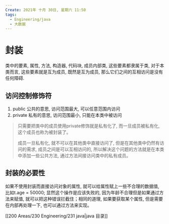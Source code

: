 ```yaml
---
Create: 2021年 十月 30日, 星期六 11:50
tags: 
  - Engineering/java
  - 大数据
---
```

# 封装

类中的要素, 属性, 方法, 构造器, 代码块, 成员内部类, 这些要素都隶属于类, 对于本类而言, 这些要素就是互为成员, 既然是互为成员, 那么它们之间的互相访问是没有任何障碍.

## 访问控制修饰符

1. public 公共的意思, 访问范围最大, 可以任意范围内访问
2. private 私有的意思, 访问范围最小, 只能在本类中被访问

> 只需要把类中的成员使用private修饰就是私有化了, 而一旦成员被私有化, 这个成员也称为被封装了。
>
> 成员一旦私有化, 就不可以在其他类中直接访问了, 但是在其他类中仍然有访问的需求, 成员之间是可以互相访问的, 所以解决这个问题的方法就是在本类中添加一些公共方法, 通过方法间接访问类中的私有成员。

## 封装的必要性

 如果不使用封装而直接访问对象的属性, 就可以给属性赋上一些不合理的数据值, 比如t.age = 50000; 显然这个操作是应该失败的, 因为年龄不合理但是如果通过方法来赋值, 就可以把这种错误拦截住；相同的道理, 如果要获取某个属性, 但是需要在内部再处理一下, 也可以通过方法来实现。



[[200 Areas/230 Engineering/231 java|java 目录]]




